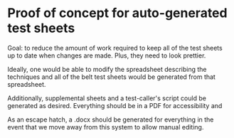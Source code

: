 # Proof of concept for auto-generated test sheets

Goal: to reduce the amount of work required to keep all of the test sheets
up to date when changes are made.  Plus, they need to look prettier.

Ideally, one would be able to modify the spreadsheet describing the techniques
and all of the belt test sheets would be generated from that spreadsheet.

Additionally, supplemental sheets and a test-caller's script could be generated
as desired.  Everything should be in a PDF for accessibility and 

As an escape hatch, a .docx should be generated for everything in the event that
we move away from this system to allow manual editing.
